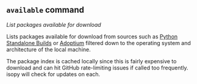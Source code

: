 ## `available` command

_List packages available for download_

Lists packages available for download from sources such as
[Python Standalone Builds][python-build-standalone-releases] or
[Adoptium][adoptium] filtered down to the operating system and architecture of
the local machine.

The package index is cached locally since this is fairly expensive to download
and can hit GitHub rate-limiting issues if called too frequently. isopy will
check for updates on each.

[adoptium]: https://adoptium.net/
[python-build-standalone-releases]: https://github.com/indygreg/python-build-standalone/releases
